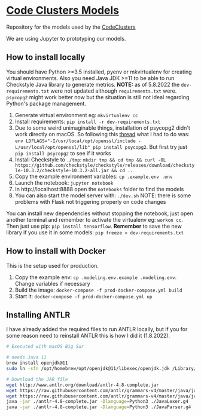 # [Code Clusters Models](https://github.com/Aalto-LeTech/CodeClustersModeling)

Repository for the models used by the [CodeClusters](https://github.com/Aalto-LeTech/CodeClusters)

We are using Jupyter to prototyping our models.

## How to install locally

You should have Python >=3.5 installed, pyenv or mkvirtualenv for creating virtual environments. Also you need Java JDK >=11 to be able to run Checkstyle Java library to generate metrics. **NOTE:** as of 5.8.2022 the `dev-requirements.txt` were not updated although `requirements.txt` were. `psycopg2` might work better now but the situation is still not ideal regarding Python's package management.

1. Generate virtual environment eg: `mkvirtualenv cc`
2. Install requirements: `pip install -r dev-requirements.txt`
3. Due to some weird unimaginable things, installation of psycopg2 didn't work directly on macOS. So following this [thread](https://stackoverflow.com/questions/26288042/error-installing-psycopg2-library-not-found-for-lssl) what I had to do was: `env LDFLAGS="-I/usr/local/opt/openssl/include -L/usr/local/opt/openssl/lib" pip install psycopg2`. But first try just `pip install psycopg2` to see if it works
4. Install Checkstyle to `./tmp`: `mkdir tmp && cd tmp && curl -OL https://github.com/checkstyle/checkstyle/releases/download/checkstyle-10.3.2/checkstyle-10.3.2-all.jar && cd ..`
5. Copy the example environment variables: `cp .example.env .env`
6. Launch the notebook: `jupyter notebook`
7. In http://localhost:8888 open the `notebooks` folder to find the models
8. You can also start the model server with: `./dev.sh` NOTE: there is some problems with Flask not triggering properly on code changes

You can install new dependencies without stopping the notebook, just open another terminal and remember to activate the virtualenv eg: `workon cc`. Then just use pip: `pip install tensorflow`. **Remember** to save the new library if you use it in some models: `pip freeze > dev-requirements.txt`

## How to install with Docker

This is the setup used for production.

1. Copy the example env: `cp .modeling.env.example .modeling.env`. Change variables if necessary
2. Build the image: `docker-compose -f prod-docker-compose.yml build`
3. Start it: `docker-compose -f prod-docker-compose.yml up`

## Installing ANTLR

I have already added the required files to run ANTLR locally, but if you for some reason need to reinstall ANTLR this is how I did it (1.8.2022).

```bash
# Executed with macOS Big Sur

# needs Java 11
brew install openjdk@11
sudo ln -sfn /opt/homebrew/opt/openjdk@11/libexec/openjdk.jdk /Library/Java/JavaVirtualMachines/openjdk-11.jdk

# Download the JAR file
wget http://www.antlr.org/download/antlr-4.8-complete.jar
wget https://raw.githubusercontent.com/antlr/grammars-v4/master/java/java/JavaLexer.g4
wget https://raw.githubusercontent.com/antlr/grammars-v4/master/java/java/JavaParser.g4
java -jar ./antlr-4.8-complete.jar -Dlanguage=Python3 ./JavaLexer.g4
java -jar ./antlr-4.8-complete.jar -Dlanguage=Python3 ./JavaParser.g4
```
